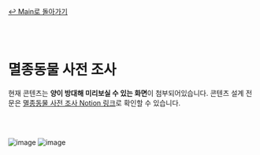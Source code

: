 [↩ Main로 돌아가기](https://lab.ssafy.com/s05-final/S05P31A403)

<br><br>

# 멸종동물 사전 조사

현재 콘텐츠는 **양이 방대해 미리보실 수 있는 화면**이 첨부되어있습니다.
콘텐츠 설계 전문은 <a href="https://danghyeona.notion.site/9bc92406487942a5bf23a1f03bd9b2e3?v=51171e7026ab4ab9b602e8fa6a8e53d2" target="_blank">멸종동물 사전 조사 Notion 링크</a>로 확인할 수 있습니다.

<br><br>

![image](https://user-images.githubusercontent.com/45550607/142359722-ec2cfe2b-0620-40a6-85e1-f2e1055ded86.png)
![image](https://user-images.githubusercontent.com/45550607/142359928-50fcc60f-707c-4586-af11-ab1eb7ceb5a7.png)


